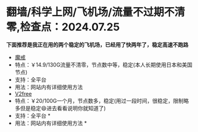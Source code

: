 # 翻墙/科学上网/飞机场/流量不过期不清零,检查点：2024.07.25
**下面推荐是我正在用的两个稳定的飞机场，已经用了快两年了，稳定高速不跑路**
* [魔戒](https://mojie.app/register?aff=1pWspTHg#tt)
* 特点：￥14.9/130G流量不清零，节点数中等，稳定(本人长期使用日本和美国节点)
* 支持：全平台 
* 用法：网站内有详细使用方法 
* [V2free](https://w1.v2free.cc/auth/register?code=QKu7#tt) 
* 特点：￥20/100G一个月，节点数多，稳定(用过一段时间，很稳定，限制略多但是稳定😄进去看看说明你就知道了) 
* 支持：全平台 *
* 用法：网站内有详细使用方法 *
 
